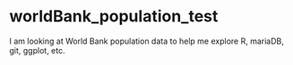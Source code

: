 # worldBank_population_test
I am looking at World Bank population data to help me explore R, mariaDB, git, ggplot, etc.
